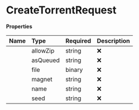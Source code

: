 # CreateTorrentRequest



**Properties**

| Name | Type | Required | Description |
| :-------- | :----------| :----------| :----------|
    | allowZip | string | ❌ | Tells TorBox if you want to allow this torrent to be zipped or not. TorBox only zips if the torrent is 100 files or larger. |
    | asQueued | string | ❌ | Tells TorBox you want this torrent instantly queued. This is bypassed if user is on free plan, and will process the request as normal in this case. Optional. |
    | file | binary | ❌ | The torrent's torrent file. Optional. |
    | magnet | string | ❌ | The torrent's magnet link. Optional. |
    | name | string | ❌ | The name you want the torrent to be. Optional. |
    | seed | string | ❌ | Tells TorBox your preference for seeding this torrent. 1 is auto. 2 is seed. 3 is don't seed. Optional. Default is 1, or whatever the user has in their settings. Overwrites option in settings. |



